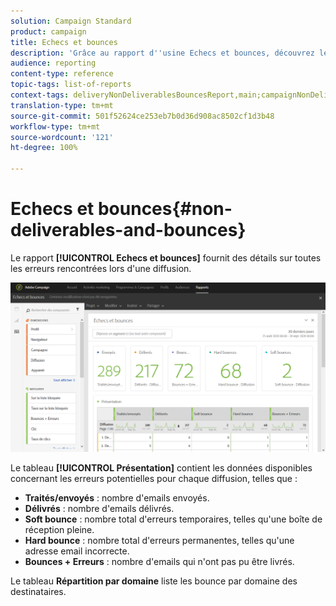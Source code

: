 ```yaml
---
solution: Campaign Standard
product: campaign
title: Echecs et bounces
description: 'Grâce au rapport d''usine Echecs et bounces, découvrez les erreurs qui peuvent s''être produites pendant votre diffusion. '
audience: reporting
content-type: reference
topic-tags: list-of-reports
context-tags: deliveryNonDeliverablesBouncesReport,main;campaignNonDeliverablesBouncesReport,main;programNonDeliverablesBouncesReport,main
translation-type: tm+mt
source-git-commit: 501f52624ce253eb7b0d36d908ac8502cf1d3b48
workflow-type: tm+mt
source-wordcount: '121'
ht-degree: 100%

---
```



# Echecs et bounces{#non-deliverables-and-bounces}

Le rapport **[!UICONTROL Echecs et bounces]** fournit des détails sur toutes les erreurs rencontrées lors d&#39;une diffusion.

![](assets/delivery_reports_7.png)

Le tableau **[!UICONTROL Présentation]** contient les données disponibles concernant les erreurs potentielles pour chaque diffusion, telles que :

* **Traités/envoyés** : nombre d&#39;emails envoyés.
* **Délivrés** : nombre d&#39;emails délivrés.
* **Soft bounce** : nombre total d&#39;erreurs temporaires, telles qu&#39;une boîte de réception pleine.
* **Hard bounce** : nombre total d&#39;erreurs permanentes, telles qu&#39;une adresse email incorrecte.
* **Bounces + Erreurs** : nombre d&#39;emails qui n&#39;ont pas pu être livrés.

Le tableau **Répartition par domaine** liste les bounce par domaine des destinataires.
